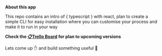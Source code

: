 **About this app**

This repo contains an intro of { typescript } with react, plan to create a simple CLI for easy installation where you can customise your process and make it to run in your way

**Check the [:clipboard:Trello Board](https://trello.com/b/WHM1qPzw/basic-skeleton-for-react-redux-ts) for plan to upcoming versions**

Lets come up :hand: and build something useful :metal:
